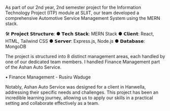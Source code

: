 As part of our 2nd year, 2nd semester project for the Information Technology Project (ITP) module at SLIIT, our team developed a comprehensive Automotive Service Management System using the MERN stack.

🛠️ 𝗣𝗿𝗼𝗷𝗲𝗰𝘁 𝗦𝘁𝗿𝘂𝗰𝘁𝘂𝗿𝗲:
● 𝗧𝗲𝗰𝗵 𝗦𝘁𝗮𝗰𝗸: MERN Stack
● 𝗖𝗹𝗶𝗲𝗻𝘁: React, HTML, Tailwind CSS
● 𝗦𝗲𝗿𝘃𝗲𝗿: Express.js, Node.js
● 𝗗𝗮𝘁𝗮𝗯𝗮𝘀𝗲: MongoDB

The project is structured into 8 distinct management areas, each handled by one of our dedicated team members. I handled Finance Management part of the Ashan Auto Service.

• Finance Management - Rusiru Waduge

Notably, Ashan Auto Service was designed for a client in Hanwella, addressing their specific needs and challenges. 
This project has been an incredible learning journey, allowing us to apply our skills in a practical setting and collaborate effectively as a team.

